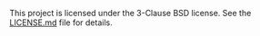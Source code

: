 This project is licensed under the 3-Clause BSD license. See the [LICENSE.md](LICENSE.md) file for details.
